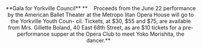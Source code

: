 
<center>**Gala for Yorkville Council**
**&nbsp;&nbsp;&nbsp; Proceeds from the June 22 
performance by the American
Ballet Theater at the Metropo
litan Opera House will go 
to the Yorkville Youth Coun-
cil. Tickets, at $30, $55 and
$75, are available from Mrs.
Gillette Boland, 40 East 68th
Street, as are $10 tickets for
a pre-performance supper at
the Opera Club to meet Yoko 
Morishita, the dancer.**&nbsp;&nbsp;&nbsp;<center>





